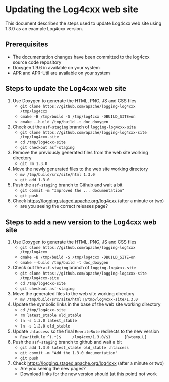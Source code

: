 Updating the Log4cxx web site
===================

This document describes the steps used to update Log4cxx web site
using 1.3.0 as an example Log4cxx version.

Prerequisites
----------

* The documentation changes have been committed to the log4cxx source code repository
* Doxygen 1.9.6 in available on your system
* APR and APR-Util are available on your system

Steps to update the Log4cxx web site
-----
 
1. Use Doxygen to generate the HTML, PNG, JS and CSS files
    - `git clone https://github.com/apache/logging-log4cxx /tmp/log4cxx`
    - `cmake -B /tmp/build -S /tmp/log4cxx -DBUILD_SITE=on`
    - `cmake --build /tmp/build -t doc_doxygen`
1. Check out the `asf-staging` branch of `logging-log4cxx-site`
    - `git clone https://github.com/apache/logging-log4cxx-site /tmp/log4cxx-site`
    - `cd /tmp/log4cxx-site`
    - `git checkout asf-staging`
1. Remove the previously generated files from the web site working directory
    - `git rm 1.3.0`
1. Move the newly generated files to the web site working directory
    - `mv /tmp/build/src/site/html 1.3.0`
    - `git add 1.3.0`
1. Push the `asf-staging` branch to Github and wait a bit
    - `git commit -m "Improved the ... documentation"`
    - `git push`
1. Check https://logging.staged.apache.org/log4cxx (after a minute or two)
    - are you seeing the correct releases page?


Steps to add a new version to the Log4cxx web site
-----
 
1. Use Doxygen to generate the HTML, PNG, JS and CSS files
    - `git clone https://github.com/apache/logging-log4cxx /tmp/log4cxx`
    - `cmake -B /tmp/build -S /tmp/log4cxx -DBUILD_SITE=on`
    - `cmake --build /tmp/build -t doc_doxygen`
1. Check out the `asf-staging` branch of `logging-log4cxx-site`
    - `git clone https://github.com/apache/logging-log4cxx-site /tmp/log4cxx-site`
    - `cd /tmp/log4cxx-site`
    - `git checkout asf-staging`
1. Move the generated files to the web site working directory
    - `mv /tmp/build/src/site/html /tmp/log4cxx-site/1.3.0`
1. Update the symbolic links in the base of the web site working directory
    - `cd /tmp/log4cxx-site`
    - `rm latest_stable old_stable`
    - `ln -s 1.3.0 latest_stable`
    - `ln -s 1.2.0 old_stable`
1. Update `.htaccess` so the final `RewriteRule` redirects to the new version
    - `RewriteRule ^(.*)$     /log4cxx/1.3.0/$1      [R=temp,L]`
1. Push the `asf-staging` branch to github and wait a bit 
    - `git add 1.3.0 latest_stable old_stable .htaccess`
    - `git commit -m "Add the 1.3.0 documentation"`
    - `git push`
1. Check https://logging.staged.apache.org/log4cxx (after a minute or two)
    - Are you seeing the new pages?
    - Download links for the new version should (at this point) not work

